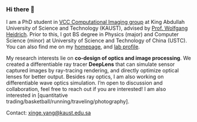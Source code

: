 ### Hi there 👋

I am a PhD student in [VCC Computational Imaging group](https://vccimaging.org/) at King Abdullah University of Science and Technology (KAUST), advised by [Prof. Wolfgang Heidrich](https://vccimaging.org/People/heidriw/). Prior to this, I got BS degree in Physics (major) and Computer Science (minor) at University of Science and Technology of China (USTC). You can also find me on my [homepage](https://singer-yang.github.io/), and [lab profile](https://vccimaging.org/People/xingeyang/).

My research interests lie on **co-design of optics and image processing**. We created a differentiable ray tracer **DeepLens** that can simulate sensor captured images by ray-tracing rendering, and directly optimize optical lenses for better output. Besides ray optics, I am also working on differentiable wave optics simulation. I’m open to discussion and collaboration, feel free to reach out if you are interested! I am also interested in [quantitative trading/basketball/running/traveling/photography].

Contact: xinge.yang@kaust.edu.sa

<!--
![singer-yang's github stats](https://github-readme-stats.vercel.app/api?username=singer-yang&show_icons=true&count_private=true&hide=prs&theme=default_repocard)
[![Most used languages](https://github-readme-stats.vercel.app/api/top-langs/?username=singer-yang&&layout=compact)](https://github.com/anuraghazra/github-readme-stats)
-->

<!--
**singer-yang/singer-yang** is a ✨ _special_ ✨ repository because its `README.md` (this file) appears on your GitHub profile.

Here are some ideas to get you started:

- 🔭 I’m currently working on ...
- 🌱 I’m currently learning ...
- 👯 I’m looking to collaborate on ...
- 🤔 I’m looking for help with ...
- 💬 Ask me about ...
- 📫 How to reach me: ...
- 😄 Pronouns: ...
- ⚡ Fun fact: ...
-->
